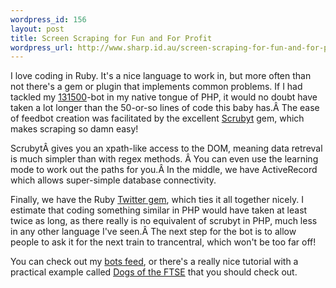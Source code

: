 ```yaml
--- 
wordpress_id: 156
layout: post
title: Screen Scraping for Fun and For Profit
wordpress_url: http://www.sharp.id.au/screen-scraping-for-fun-and-for-profit/
---
```

<p>I love coding in Ruby. It's a nice language to work in, but more often than not there's a gem or plugin that implements common problems. If I had tackled my <a href="http://www.131500.info">131500</a>-bot in my native tongue of PHP, it would no doubt have taken a lot longer than the 50-or-so lines of code this baby has.Â The ease of feedbot creation was facilitated by the excellent <a href="http://scrubyt.org/">Scrubyt</a> gem, which makes scraping so damn easy!</p><p>ScrubytÂ gives you an xpath-like access to the DOM, meaning data retreval is much simpler than with regex methods. Â You can even use the learning mode to work out the paths for you.Â In the middle, we have ActiveRecord which allows super-simple database connectivity.</p><p>Finally, we have the Ruby <a href="http://twitter.rubyforge.org/">Twitter gem</a>, which ties it all together nicely. I estimate that coding something similar in PHP would have taken at least twice as long, as there really is no equivalent of scrubyt in PHP, much less in any other language I've seen.Â The next step for the bot is to allow people to ask it for the next train to trancentral, which won't be too far off!</p><p>You can check out my <a href="http://twitter.com/131500">bots feed</a>, or there's a really nice tutorial with a practical example called <a href="http://www.straw-dogs.co.uk/09/05/scrubyt-tutorial-dogs-of-the-ftse/">Dogs of the FTSE</a> that you should check out.</p>
